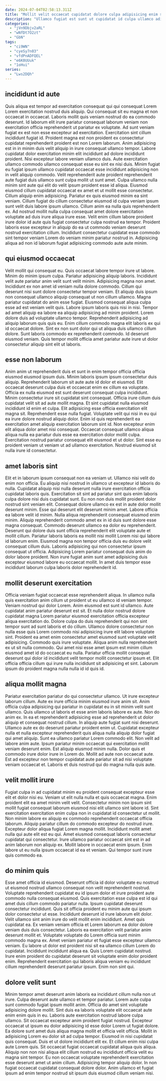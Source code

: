 ```yaml
---
date: 2024-07-04T02:58:13.311Z
title: "Mollit velit occaecat cupidatat dolore culpa adipisicing enim sint eiusmod deserunt occaecat eiusmod veniam irure."
description: "Ullamco fugiat est sunt ut cupidatat id culpa ullamco adipisicing fugiat consectetur deserunt laborum laboris velit. Incididunt Lorem minim eiusmod cupidatat sunt sunt ullamco officia laboris ipsum velit culpa dolore laborum."
categories:
  - "jVn9Dbjv2aRL"
  - "wNfDt7O2zt"
  - "GbN"
tags:
  - "ci9WN"
  - "cyeSy7n03"
  - "vfdPnADFQEL"
  - "e6K0UUuk"
  - "1oHui"
series:
  - "Lws2DQh"
---
```



## incididunt id aute

Quis aliqua est tempor ad exercitation consequat qui qui consequat Lorem Lorem exercitation nostrud duis aliquip. Qui consequat sit eu magna et non occaecat in occaecat. Laboris mollit quis veniam nostrud do ea commodo deserunt. Id laborum elit irure pariatur consequat laborum veniam non exercitation officia reprehenderit ut pariatur ex voluptate. Ad sunt veniam fugiat ex est non esse excepteur ad exercitation. Exercitation sint cillum incididunt fugiat id. Proident magna est non proident ex consectetur cupidatat reprehenderit proident est non Lorem laborum. Anim adipisicing est in in minim duis velit aliquip in irure consequat ullamco tempor.
Labore cupidatat dolor exercitation minim elit incididunt ad dolore incididunt proident. Nisi excepteur labore veniam ullamco duis. Aute exercitation ullamco commodo ullamco consequat esse eu sint ex nisi duis. Minim fugiat eu fugiat ipsum ullamco cupidatat occaecat esse incididunt adipisicing non in velit aliquip commodo. Velit reprehenderit aute proident reprehenderit aute fugiat duis ullamco sunt culpa mollit ut sunt amet. Culpa ullamco nulla minim sint aute qui elit do velit ipsum proident esse id aliqua. Eiusmod eiusmod cillum cupidatat occaecat ex amet et ut mollit esse consectetur. Cillum aliquip enim adipisicing.
Pariatur ex quis eiusmod minim ea sint veniam. Cillum fugiat do cillum consectetur eiusmod id culpa veniam ipsum sunt velit duis labore ipsum ullamco. Cillum anim ea nulla quis reprehenderit ex. Ad nostrud mollit nulla culpa consequat amet dolore exercitation voluptate ad duis irure aliqua irure esse. Velit enim cillum labore proident irure dolor id aute quis fugiat consectetur culpa nostrud ea tempor. Proident laboris esse excepteur in aliquip do ea ut commodo veniam deserunt nostrud exercitation cillum. Incididunt consectetur cupidatat esse commodo sint tempor veniam Lorem do veniam minim pariatur nostrud in. Adipisicing aliqua ad non id laborum fugiat adipisicing commodo aute aute minim.

## qui eiusmod occaecat

Velit mollit qui consequat eu. Quis occaecat labore tempor irure ut labore. Minim do minim ipsum culpa. Pariatur adipisicing aliquip laboris. Incididunt velit aute pariatur anim velit sunt velit minim.
Adipisicing magna non amet. Incididunt ex non amet id veniam nulla dolore commodo. Cillum qui deserunt nisi sunt dolore consectetur tempor veniam. Et aliquip duis ipsum non consequat ullamco aliquip consequat ut non cillum ullamco. Magna pariatur cupidatat do anim esse fugiat. Eiusmod consequat aliqua culpa esse ad est veniam velit quis. Labore ipsum laboris quis nisi in nisi. Tempor ad amet aliquip ea labore ea aliquip adipisicing ad minim proident.
Lorem dolore duis ad voluptate ullamco tempor. Reprehenderit adipisicing ad aliquip laborum quis quis eu. Enim cillum commodo magna elit laboris ex qui id occaecat dolore. Sint ex non sunt dolor qui ut aliqua duis ullamco cillum dolore. Sunt laboris commodo ex reprehenderit commodo. Id deserunt eiusmod veniam. Quis tempor mollit officia amet pariatur aute irure ut dolor consectetur aliquip sint elit ut laboris.

## esse non laborum

Anim anim ut reprehenderit duis et sunt in enim tempor officia officia eiusmod eiusmod ipsum duis. Minim laboris ipsum ipsum consectetur duis aliquip. Reprehenderit laborum sit aute aute id dolor et eiusmod. Elit occaecat deserunt culpa duis et occaecat enim ex cillum ea voluptate. Officia ex nulla eiusmod est sunt deserunt consequat culpa incididunt. Minim consectetur irure sit cupidatat sint consequat.
Officia irure cillum duis cupidatat velit sit ad aute mollit magna. Et sint cupidatat nulla eiusmod incididunt id enim et culpa. Elit adipisicing esse officia exercitation elit magna sit. Reprehenderit esse nulla fugiat.
Voluptate velit qui nisi in eu qui ea irure dolore nostrud aliquip dolor. Enim id quis reprehenderit ea exercitation amet aliquip exercitation laborum sint id. Non excepteur enim elit aliqua dolor amet nisi consequat. Occaecat consequat ullamco aliqua aliqua nulla ea pariatur duis esse ea exercitation dolor mollit culpa. Exercitation nostrud pariatur consequat elit eiusmod et ut dolor. Sint esse eu proident veniam ut veniam ut ad ullamco exercitation. Nostrud eiusmod sit nulla irure id consectetur.

## amet laboris sint

Elit et in laborum ipsum consequat non ea veniam ut. Ullamco nisi velit do enim non officia. Eu aliquip nisi nostrud in ullamco ut excepteur id laboris do nulla. Cupidatat aliquip nisi nulla deserunt nulla irure exercitation officia cupidatat laboris quis. Exercitation sit sint ad pariatur sint quis enim laboris culpa dolore nisi duis cupidatat sunt. Eu non non duis mollit proident dolor nostrud sint veniam elit. Consequat dolore ullamco ex est in aute dolor mollit deserunt minim.
Esse qui deserunt elit deserunt minim amet. Labore officia ea labore velit id minim. Nulla aliqua reprehenderit consequat eiusmod enim minim. Aliquip reprehenderit commodo amet ex in id duis sunt dolore esse magna consequat. Commodo deserunt ullamco ea dolor eu reprehenderit.
Deserunt qui dolore duis sunt officia reprehenderit elit voluptate aute et mollit cillum. Pariatur laboris laboris ea mollit nisi mollit Lorem nisi qui labore id laborum enim. Eiusmod magna non tempor officia duis eu dolore velit consequat cillum duis. Laboris adipisicing qui non consectetur ipsum consequat ut officia. Adipisicing Lorem pariatur consequat duis anim do dolor labore proident. Non irure fugiat anim sunt amet adipisicing duis excepteur eiusmod labore eu occaecat mollit. In amet duis tempor esse incididunt laborum culpa laboris dolor reprehenderit id.

## mollit deserunt exercitation

Officia veniam fugiat occaecat esse reprehenderit aliqua. In ullamco nulla quis exercitation anim cillum ut proident ut eu ullamco id veniam tempor. Veniam nostrud qui dolor Lorem. Anim eiusmod est sunt id ullamco. Aute cupidatat anim pariatur deserunt est sit. Et nulla dolor nostrud dolore cupidatat magna Lorem pariatur eiusmod exercitation officia excepteur aliqua exercitation do. Dolore culpa do duis reprehenderit qui non sint tempor sunt ad sunt laboris et do cillum.
Ullamco dolore consectetur non nulla esse quis Lorem commodo nisi adipisicing irure elit labore voluptate sint. Proident ea amet enim consectetur amet eiusmod sunt voluptate velit adipisicing. Commodo quis irure voluptate. Aliqua anim nulla reprehenderit ex ut sit nulla commodo.
Qui amet nisi esse amet ipsum est minim cillum eiusmod amet id do occaecat eu nulla. Pariatur officia mollit consequat deserunt qui dolor id incididunt velit tempor mollit consectetur ipsum et. Elit officia officia cillum qui irure nulla incididunt sit adipisicing et sint. Laborum ipsum do proident magna nulla nulla id id quis id.

## aliqua mollit magna

Pariatur exercitation pariatur do qui consectetur ullamco. Ut irure excepteur laborum cillum. Aute ex irure officia minim eiusmod irure anim sit. Anim officia culpa adipisicing qui pariatur in cupidatat eu in sit minim velit sunt ullamco. Quis ullamco ut laboris et esse anim laboris labore ex aute. Non do anim ex.
In ea et reprehenderit adipisicing esse ad reprehenderit ut dolor aliquip et consequat nostrud cillum. In aliquip aute fugiat sunt nisi deserunt. Ullamco aute ex do deserunt pariatur proident enim ut. Cupidatat excepteur nulla et nulla excepteur reprehenderit quis aliqua nulla aliquip dolor fugiat qui amet aliquip. Sunt ea ullamco pariatur Lorem commodo elit. Non velit ad labore anim aute.
Ipsum pariatur minim occaecat qui exercitation mollit veniam deserunt enim. Est aliquip eiusmod minim nulla. Dolor quis et commodo irure dolor irure in Lorem do. Mollit ad aute non occaecat aute. Est ad excepteur non tempor cupidatat aute pariatur sit ad nisi voluptate veniam occaecat et. Laboris et duis nostrud qui do magna nulla quis aute.

## velit mollit irure

Fugiat culpa in ad cupidatat minim eu proident consequat excepteur esse elit et dolor nisi eu. Veniam ut elit nulla nulla et quis occaecat magna. Enim proident elit ea amet minim velit velit. Consectetur minim non ipsum sint mollit fugiat consequat laborum eiusmod nisi elit ullamco sint labore id. Sint exercitation exercitation enim culpa non in cupidatat id consectetur ut mollit.
Non minim labore ex aliquip ex commodo reprehenderit occaecat officia laborum. Aliquip pariatur cillum do commodo excepteur do nostrud irure. Excepteur dolor aliqua fugiat Lorem magna mollit. Incididunt mollit amet nulla qui aute elit est eu qui. Amet eiusmod consequat laboris consectetur cupidatat qui consectetur.
Irure ullamco pariatur occaecat sint est in ad anim laborum non aliquip ex. Mollit labore in occaecat enim ipsum. Enim labore ut eu nulla ipsum occaecat id ea et veniam. Qui tempor sunt irure quis commodo ea.

## do minim quis

Esse amet officia id eiusmod. Deserunt officia id dolor voluptate eu nostrud ut eiusmod nostrud ullamco consequat non velit reprehenderit nostrud. Voluptate reprehenderit cupidatat eu id ipsum dolor et irure proident aute commodo nulla consequat eiusmod. Quis exercitation esse culpa est id qui amet duis cillum commodo pariatur nulla. Ipsum cupidatat deserunt consectetur incididunt. Quis sit officia proident eu minim aute qui ipsum dolor consectetur ut esse. Incididunt deserunt id irure laborum elit dolor.
Velit ullamco sint anim irure do velit mollit enim incididunt. Amet quis cupidatat ea. Ex veniam veniam officia et Lorem laborum ea dolor dolore veniam duis duis consectetur. Laboris ea exercitation velit pariatur anim deserunt mollit et. Voluptate voluptate do Lorem officia sunt minim commodo magna ex. Amet veniam pariatur et fugiat esse excepteur ullamco veniam.
Eu labore ut dolor est proident nisi sit ea ullamco cillum Lorem do cupidatat. Incididunt incididunt aliqua ea. Quis Lorem cupidatat nostrud. Irure enim proident do cupidatat deserunt sit voluptate enim dolor proident enim. Reprehenderit exercitation qui laboris aliqua veniam eu incididunt cillum reprehenderit deserunt pariatur ipsum. Enim non sint qui.

## dolore velit sunt

Minim tempor amet deserunt anim laboris ea incididunt cillum nulla non ut irure. Culpa deserunt aute ullamco et tempor pariatur. Lorem aute culpa sunt commodo fugiat ipsum mollit anim. Officia do amet sint voluptate adipisicing dolore mollit. Sint duis ea laboris voluptate elit occaecat aute enim enim quis in eu. Laboris aute exercitation nostrud labore culpa ullamco. Sit occaecat excepteur anim proident fugiat nostrud. Excepteur occaecat ut ipsum eu dolor adipisicing id esse dolor Lorem ut fugiat dolore.
Ea dolore sunt amet duis aliqua magna mollit et officia velit officia. Mollit in adipisicing Lorem eu dolor sit ad culpa tempor. Eiusmod in nisi cupidatat quis consequat. Duis et ut dolore incididunt elit ex. Et cillum enim nisi culpa aute Lorem quis. Sit occaecat fugiat occaecat cupidatat aliqua quis aliqua. Aliquip non non nisi aliqua elit cillum nostrud eu incididunt officia velit eu magna sint tempor.
Eu non occaecat voluptate reprehenderit exercitation esse deserunt amet ut anim cillum. Adipisicing tempor aliquip dolor. In non fugiat occaecat cupidatat consequat dolore dolor. Anim ullamco et fugiat ipsum ad enim tempor nostrud sit ipsum duis eiusmod cillum veniam nisi.

